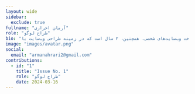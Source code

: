 ```yaml
---
layout: wide
sidebar:
  exclude: true
fullname: "آرمان احراری"
role: "طراح لوگو"
bio: "طراح گرافیک با ۵ سال تجربه در استفاده از نرم‌افزارهای فتوشاپ و ایلستریتور. دارای سابقه یک ساله در زمینه سئو و تولید محتوا، با توانایی در کار با وردپرس و ساخت وب‌سایت‌های شخصی. همچنین، ۲ سال است که در زمینه طراحی وب‌سایت با HTML، CSS و زبان‌های PHP و جاوااسکریپت فعالیت می‌کنم."
image: "images/avatar.png"
social:
  email: "armanahrari2@gmail.com"
contributions:
  - id: "1"
    title: "Issue No. 1"
    role: "طراح لوگو"
    date: 2024-03-16
---
```

